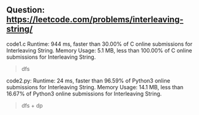 ## Question: https://leetcode.com/problems/interleaving-string/

code1.c
Runtime: 944 ms, faster than 30.00% of C online submissions for Interleaving String.
Memory Usage: 5.1 MB, less than 100.00% of C online submissions for Interleaving String.
>dfs

code2.py:
Runtime: 24 ms, faster than 96.59% of Python3 online submissions for Interleaving String.
Memory Usage: 14.1 MB, less than 16.67% of Python3 online submissions for Interleaving String.
>dfs + dp